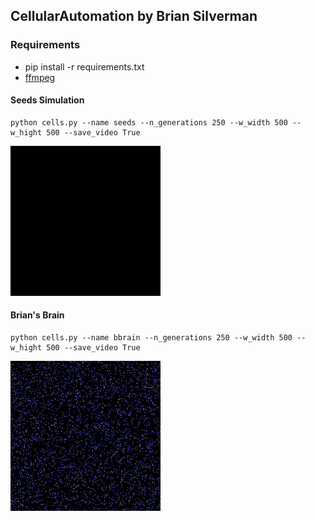 ## CellularAutomation by Brian Silverman

### Requirements

 * pip install -r requirements.txt 
 * [ffmpeg](https://www.ffmpeg.org/)


#### Seeds Simulation
```
python cells.py --name seeds --n_generations 250 --w_width 500 --w_hight 500 --save_video True

```

![seeds](assets/seeds.gif)


#### Brian's Brain
```
python cells.py --name bbrain --n_generations 250 --w_width 500 --w_hight 500 --save_video True

```

![bbrain](assets/bbrain.gif)

